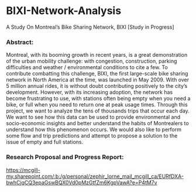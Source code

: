 # BIXI-Network-Analysis
A Study On Montreal’s Bike Sharing Network, BIXI
[Study in Progress]

### Abstract:

Montreal, with its booming growth in recent years, is a great demonstration of the urban mobility challenge: with congestion, construction, parking difficulties and weather / environmental conditions to cite a few. To contribute combatting this challenge, BIXI, the first large-scale bike sharing network in North America at the time, was launched in May 2009. With over 5 million annual rides, it is without doubt contributing positively to the city’s development. However, with its increasing adoption, the network has become frustrating to use, with stations often being empty when you need a bike, or full when you need to return one at peak usage times. Through this project, we want to analyze the tens of thousands trips that occur each day. We want to see how this data can be used to provide environmental and socio-economic insights and better understand the habits of Montrealers to understand how this phenomenon occurs. We would also like to perform some flow and trip predictions and attempt to propose a solution to the issue of empty and full stations.


### Research Proposal and Progress Report:
https://mcgill-my.sharepoint.com/:b:/g/personal/zephir_lorne_mail_mcgill_ca/EURfDXA-bwhCjqCQ3epaGswBQX0Vd0pMzGtfZm6KgpVawA?e=P4tM7v
